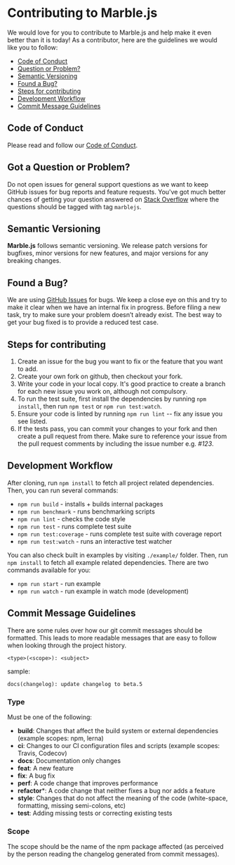 # Contributing to Marble.js

We would love for you to contribute to Marble.js and help make it even better than it is
today! As a contributor, here are the guidelines we would like you to follow:

 - [Code of Conduct](#coc)
 - [Question or Problem?](#question)
 - [Semantic Versioning](#versioning)
 - [Found a Bug?](#bugs)
 - [Steps for contributing](#steps)
 - [Development Workflow](#workflow)
 - [Commit Message Guidelines](#commit)

## <a name="coc"></a> Code of Conduct
Please read and follow our [Code of Conduct][coc].

## <a name="question"></a> Got a Question or Problem?

Do not open issues for general support questions as we want to keep GitHub issues for bug reports and feature requests. You've got much better chances of getting your question answered on [Stack Overflow](https://stackoverflow.com/questions/tagged/marblejs) where the questions should be tagged with tag `marblejs`.

## <a name="versioning"></a> Semantic Versioning

**Marble.js** follows semantic versioning. We release patch versions for bugfixes, minor versions for new features, and major versions for any breaking changes.

## <a name="bugs"></a> Found a Bug?

We are using [GitHub Issues][issues] for bugs. We keep a close eye on this and try to make it clear when we have an internal fix in progress. Before filing a new task, try to make sure your problem doesn’t already exist. The best way to get your bug fixed is to provide a reduced test case.

## <a name="steps"></a> Steps for contributing

1. Create an issue for the bug you want to fix or the feature that you want to add.
2. Create your own fork on github, then checkout your fork.
3. Write your code in your local copy. It's good practice to create a branch for each new issue you work on, although not compulsory.
4. To run the test suite, first install the dependencies by running `npm install`, then run `npm test` or `npm run test:watch`.
5. Ensure your code is linted by running `npm run lint` -- fix any issue you see listed.
6. If the tests pass, you can commit your changes to your fork and then create a pull request from there. Make sure to reference your issue from the pull request comments by including the issue number e.g. *#123*.

## <a name="workflow"></a> Development Workflow

After cloning, run `npm install` to fetch all project related dependencies. Then, you can run several commands:

- `npm run build` - installs + builds internal packages
- `npm run benchmark` - runs benchmarking scripts
- `npm run lint` - checks the code style
- `npm run test` - runs complete test suite
- `npm run test:coverage` - runs complete test suite with coverage report
- `npm run test:watch` - runs an interactive test watcher

You can also check built in examples by visiting `./example/` folder. Then, run `npm install` to fetch all example related dependencies. There are two commands available for you:

- `npm run start` - run example
- `npm run watch` - run example in watch mode (development)

## <a name="commit"></a> Commit Message Guidelines

There are some rules over how our git commit messages should be formatted. This leads to more readable messages that are easy to follow when looking through the project history.

```
<type>(<scope>): <subject>
```
sample:
```
docs(changelog): update changelog to beta.5
```

### Type

Must be one of the following:

- **build**: Changes that affect the build system or external dependencies (example scopes: npm, lerna)
- **ci**: Changes to our CI configuration files and scripts (example scopes: Travis, Codecov)
- **docs**: Documentation only changes
- **feat**: A new feature
- **fix**: A bug fix
- **perf**: A code change that improves performance
- **refactor***: A code change that neither fixes a bug nor adds a feature
- **style**: Changes that do not affect the meaning of the code (white-space, formatting, missing semi-colons, etc)
- **test**: Adding missing tests or correcting existing tests

### Scope

The scope should be the name of the npm package affected (as perceived by the person reading the changelog generated from commit messages).


[coc]: https://github.com/marblejs/marble/blob/master/docs/CODE_OF_CONDUCT.md
[issues]: https://github.com/marblejs/marble/issues
[github]: https://github.com/marblejs/marble
[stackoverflow]: http://stackoverflow.com/questions/tagged/marblejs
